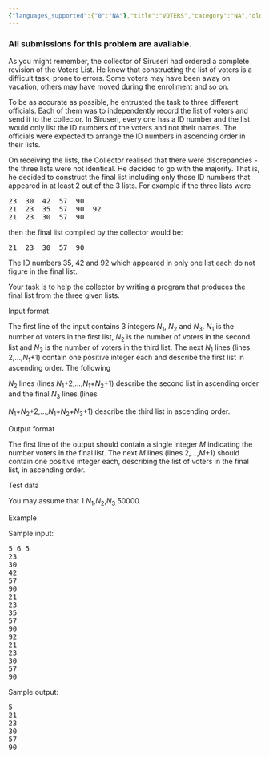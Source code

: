 ```yaml
---
{"languages_supported":{"0":"NA"},"title":"VOTERS","category":"NA","old_version":true,"problem_code":"VOTERS","tags":{"0":"NA"},"layout":"problem"}
---
```


<h3> All submissions for this problem are available. </h3><p> As you might remember, the collector of Siruseri had ordered
a complete revision of the Voters List. He knew that constructing
the list of voters is a difficult task, prone to errors. Some
voters may have been away on vacation, others may have moved
during the enrollment and so on. </p>

<p> To be as accurate as possible, he entrusted the task to three different 
officials. Each of them was to independently record the list of voters and 
send it to the collector. In Siruseri, every one has a ID number and
the list would only list the ID numbers of the voters and not their names.
The officials were expected to arrange the ID numbers in ascending order
in their lists. </p>

<p> On receiving the lists, the Collector realised that there were
discrepancies - the three lists were not identical.  He decided
to go with the majority. That is, he decided to construct the
final list including only those ID numbers that appeared in at
least 2 out of the 3 lists.  For example if the three lists
were</p>

<pre>
23  30  42  57  90
21  23  35  57  90  92
21  23  30  57  90 
</pre>

<p>then the final list compiled by the collector would be:</p>

<pre>
21  23  30  57  90
</pre>

<p> The ID numbers 35, 42 and 92 which appeared in only one list
each do not figure in the final list.</p>

<p> Your task is to help the collector by writing a program that
produces the final list from the three given lists.</p>

<p>Input format</p>

<p>The first line of the input contains 3 integers
<em>N</em><sub>1</sub>, <em>N</em><sub>2</sub> and
<em>N</em><sub>3</sub>.  <em>N</em><sub>1</sub> is the number of
voters in the first list, <em>N</em><sub>2</sub> is the number of
voters in the second list and <em>N</em><sub>3</sub> is the number of
voters in the third list.  The next <em>N</em><sub>1</sub> lines
(lines 2,...,<em>N</em><sub>1</sub>+1) contain one positive integer
each and describe the first list in ascending order.  The following

<em>N</em><sub>2</sub> lines (lines
<em>N</em><sub>1</sub>+2,...,<em>N</em><sub>1</sub>+<em>N</em><sub>2</sub>+1)
describe the second list in ascending order and the final
<em>N</em><sub>3</sub> lines (lines

<em>N</em><sub>1</sub>+<em>N</em><sub>2</sub>+2,...,<em>N</em><sub>1</sub>+<em>N</em><sub>2</sub>+<em>N</em><sub>3</sub>+1)
describe the third list in ascending order.</p>

<p>Output format</p>

<p>The first line of the output should contain a single integer
<em>M</em> indicating the number voters in the final list. The next
<em>M</em> lines (lines 2,...,<em>M</em>+1) should contain one
positive integer each, describing the list of voters in the final
list, in ascending order.</p>

<p>Test data</p>

<p>You may assume that 1    
<em>N</em><sub>1</sub>,<em>N</em><sub>2</sub>,<em>N</em><sub>3</sub>
    50000.
</p>

<p>Example</p>
<p>Sample input:</p>

<pre>
5 6 5
23
30
42
57
90
21 
23 
35 
57 
90 
92 
21 
23 
30 
57 
90 
</pre>

<p>Sample output:</p>

<pre>
5
21 
23 
30 
57 
90
</pre>    